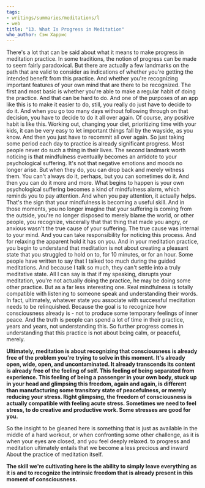 ```yaml
---
tags:
- writings/summaries/meditations/l
- web
title: "13. What Is Progress in Meditation"
who_author: Сэм Харрис
---
```


There's a lot that can be said about what it means to make progress in meditation practice. In some traditions, the notion of progress can be made to seem fairly paradoxical. But there are actually a few landmarks on the path that are valid to consider as indications of whether you're getting the intended benefit from this practice. And whether you're recognizing important features of your own mind that are there to be recognized. The first and most basic is whether you're able to make a regular habit of doing the practice. And that can be hard to do. And one of the purposes of an app like this is to make it easier to do, still, you really do just have to decide to do it. And when you go too many days without following through on that decision, you have to decide to do it all over again. Of course, any positive habit is like this. Working out, changing your diet, prioritizing time with your kids, it can be very easy to let important things fall by the wayside, as you know. And then you just have to recommit all over again. So just taking some period each day to practice is already significant progress. Most people never do such a thing in their lives. The second landmark worth noticing is that mindfulness eventually becomes an antidote to your psychological suffering. It's not that negative emotions and moods no longer arise. But when they do, you can drop back and merely witness them. You can't always do it, perhaps, but you can sometimes do it. And then you can do it more and more. What begins to happen is your own psychological suffering becomes a kind of mindfulness alarm, which reminds you to pay attention. And when you pay attention, it actually helps. That's the sign that your mindfulness is becoming a useful skill. And in those moments, you no longer imagine that your suffering is coming from the outside, you're no longer disposed to merely blame the world, or other people, you recognize, viscerally that that thing that made you angry, or anxious wasn't the true cause of your suffering. The true cause was internal to your mind. And you can take responsibility for noticing this process. And for relaxing the apparent hold it has on you. And in your meditation practice, you begin to understand that meditation is not about creating a pleasant state that you struggled to hold on to, for 10 minutes, or for an hour. Some people have written to say that I talked too much during the guided meditations. And because I talk so much, they can't settle into a truly meditative state. All I can say is that if my speaking, disrupts your meditation, you're not actually doing the practice, he may be doing some other practice. But as a far less interesting one. Real mindfulness is totally compatible with listening to someone speak and understanding their words. In fact, ultimately, whatever state you associate with successful meditation needs to be relinquished.
Because the goal is to recognize how consciousness already is - not to produce some temporary feelings of inner peace. And the truth is people can spend a lot of time in their practice, years and years, not understanding this. So further progress comes in understanding that this practice is not about being calm, or peaceful, merely. 

**Ultimately, meditation is about recognizing that consciousness is already free of the problem you're trying to solve in this moment. It's already open, wide, open, and uncontaminated. It already transcends its content is already free of the feeling of self. This feeling of being separated from experience. This feeling of being a passenger in your own body, stuck up in your head and glimpsing this freedom, again and again, is different than manufacturing some transitory state of peacefulness, or merely reducing your stress. Right glimpsing, the freedom of consciousness is actually compatible with feeling acute stress. Sometimes we need to feel stress, to do creative and productive work. Some stresses are good for you.**

 So the insight to be gleaned here is something that is just as available in the middle of a hard workout, or when confronting some other challenge, as it is when your eyes are closed, and you feel deeply relaxed. to progress and meditation ultimately entails that we become a less precious and inward About the practice of meditation itself. 

**The skill we're cultivating here is the ability to simply leave everything as it is and to recognize the intrinsic freedom that is already present in this moment of consciousness.**
